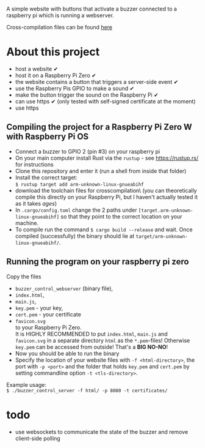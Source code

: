 A simple website with buttons that activate a buzzer connected to a raspberry pi which is running a webserver.

Cross-compilation files can be found [here](https://github.com/abhiTronix/raspberry-pi-cross-compilers#-toolchain-downloads)

# About this project
- host a website ✔
- host it on a Raspberry Pi Zero ✔
- the website contains a button that triggers a server-side event ✔
- use the Raspberry Pis GPIO to make a sound ✔
- make the button trigger the sound on the Raspberry Pi ✔
- can use https ✔ (only tested with self-signed certificate at the moment)
- use https

## Compiling the project for a Raspberry Pi Zero W with Raspberry Pi OS
- Connect a buzzer to GPIO 2 (pin #3) on your raspberry pi
- On your main computer install Rust via the `rustup` - see https://rustup.rs/ for instructions
- Clone this repository and enter it (run a shell from inside that folder)
- Install the correct target: \
`$ rustup target add arm-unknown-linux-gnueabihf`
- download the toolchain files for crosscompilation\ (you can theoretically compile this directly on your Raspberry Pi, but I haven't actually tested it as it takes *ages*)
- In `.cargo/config.toml` change the 2 paths under `[target.arm-unknown-linux-gnueabihf]` so that they point to the correct location on your machine.
- To compile run the command `$ cargo build --release` and wait. Once compiled (successfully) the binary should lie at `target/arm-unknown-linux-gnueabihf/`.

## Running the program on your raspberry pi zero
Copy the files
- `buzzer_control_webserver` (binary file),
- `index.html`,
- `main.js`,
- `key.pem` - your key,
- `cert.pem` - your certificate
- `favicon.svg` \
to your Raspberry Pi Zero.\
It is HIGHLY RECOMMENDED to put `index.html`, `main.js` and `favicon.svg` in a separate directory `html` as the `*.pem`-files! Otherwise `key.pem` can be accessed from outside! That's a **BIG NO-NO**!
- Now you should be able to run the binary
- Specify the location of your website files with `-f <html-directory>`, the port with `-p <port>` and the folder that holds `key.pem` and `cert.pem` by setting commandline option `-t <tls-directory>`.

Example usage: \
`$ ./buzzer_control_server -f html/ -p 8080 -t certificates/ `

# todo
- use websockets to communicate the state of the buzzer and remove client-side polling
